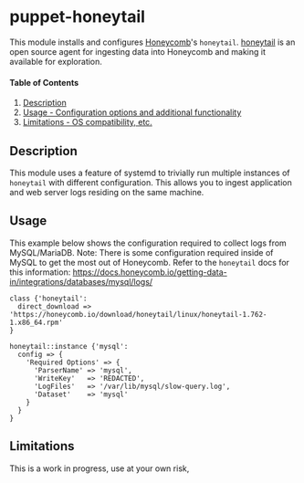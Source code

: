 # puppet-honeytail

This module installs and configures [Honeycomb](https://www.honeycomb.io/)'s `honeytail`. [honeytail](https://docs.honeycomb.io/getting-data-in/integrations/honeytail/) is an open source agent for ingesting data into Honeycomb and making it available for exploration.

#### Table of Contents

1. [Description](#description)
2. [Usage - Configuration options and additional functionality](#usage)
3. [Limitations - OS compatibility, etc.](#limitations)

## Description

This module uses a feature of systemd to trivially run multiple instances of `honeytail` with different configuration. This allows you to ingest application and web server logs residing on the same machine.

## Usage

This example below shows the configuration required to collect logs from MySQL/MariaDB. Note: There is some configuration required inside of MySQL to get the most out of Honeycomb. Refer to the `honeytail` docs for this information: https://docs.honeycomb.io/getting-data-in/integrations/databases/mysql/logs/

```puppet
class {'honeytail':
  direct_download => 'https://honeycomb.io/download/honeytail/linux/honeytail-1.762-1.x86_64.rpm'
}

honeytail::instance {'mysql':
  config => {
    'Required Options' => {
      'ParserName' => 'mysql',
      'WriteKey'   => 'REDACTED',
      'LogFiles'   => '/var/lib/mysql/slow-query.log',
      'Dataset'    => 'mysql'
    }
  }
}
```

## Limitations

This is a work in progress, use at your own risk, 
